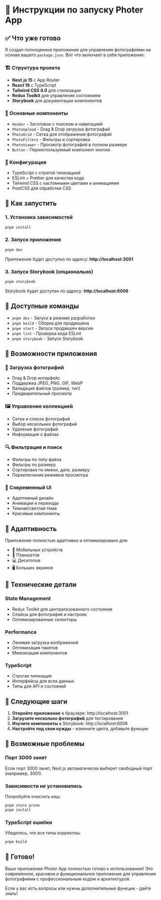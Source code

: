 # 🚀 Инструкции по запуску Photer App

## ✅ Что уже готово

Я создал полноценное приложение для управления фотографиями на основе вашего `package.json`. Вот что включает в себя приложение:

### 🏗 Структура проекта

- **Next.js 15** с App Router
- **React 19** с TypeScript
- **Tailwind CSS 4.0** для стилизации
- **Redux Toolkit** для управления состоянием
- **Storybook** для документации компонентов

### 🎨 Основные компоненты

- `Header` - Заголовок с поиском и навигацией
- `PhotoUpload` - Drag & Drop загрузка фотографий
- `PhotoGrid` - Сетка для отображения фотографий
- `PhotoFilters` - Фильтры и сортировка
- `PhotoViewer` - Просмотр фотографий в полном размере
- `Button` - Переиспользуемый компонент кнопки

### 🔧 Конфигурация

- TypeScript с строгой типизацией
- ESLint + Prettier для качества кода
- Tailwind CSS с кастомными цветами и анимациями
- PostCSS для обработки CSS

## 🚀 Как запустить

### 1. Установка зависимостей

```bash
pnpm install
```

### 2. Запуск приложения

```bash
pnpm dev
```

Приложение будет доступно по адресу: **http://localhost:3001**

### 3. Запуск Storybook (опционально)

```bash
pnpm storybook
```

Storybook будет доступен по адресу: **http://localhost:6006**

## 🎯 Доступные команды

- `pnpm dev` - Запуск в режиме разработки
- `pnpm build` - Сборка для продакшена
- `pnpm start` - Запуск продакшен версии
- `pnpm lint` - Проверка кода ESLint
- `pnpm storybook` - Запуск Storybook

## 🌟 Возможности приложения

### 📸 Загрузка фотографий

- Drag & Drop интерфейс
- Поддержка JPEG, PNG, GIF, WebP
- Валидация файлов (размер, тип)
- Предварительный просмотр

### 🖼 Управление коллекцией

- Сетка и список фотографий
- Выбор нескольких фотографий
- Удаление фотографий
- Информация о файлах

### 🔍 Фильтрация и поиск

- Фильтры по типу файла
- Фильтры по размеру
- Сортировка по имени, дате, размеру
- Переключение режимов просмотра

### 🎨 Современный UI

- Адаптивный дизайн
- Анимации и переходы
- Темная/светлая тема
- Красивые компоненты

## 📱 Адаптивность

Приложение полностью адаптивно и оптимизировано для:

- 📱 Мобильных устройств
- 📱 Планшетов
- 💻 Десктопов
- 🖥 Больших экранов

## 🔧 Технические детали

### State Management

- Redux Toolkit для централизованного состояния
- Слайсы для фотографий и настроек
- Оптимизированные селекторы

### Performance

- Ленивая загрузка изображений
- Оптимизация пакетов
- Мемоизация компонентов

### TypeScript

- Строгая типизация
- Интерфейсы для всех данных
- Типы для API и состояний

## 🚀 Следующие шаги

1. **Откройте приложение** в браузере: http://localhost:3001
2. **Загрузите несколько фотографий** для тестирования
3. **Изучите компоненты** в Storybook: http://localhost:6006
4. **Настройте под свои нужды** - измените цвета, добавьте функции

## 🐛 Возможные проблемы

### Порт 3000 занят

Если порт 3000 занят, Next.js автоматически выберет свободный порт (например, 3001).

### Зависимости не установились

Попробуйте очистить кэш:

```bash
pnpm store prune
pnpm install
```

### TypeScript ошибки

Убедитесь, что все типы корректны:

```bash
pnpm build
```

## 🎉 Готово!

Ваше приложение Photer App полностью готово к использованию! Это современное, красивое и функциональное приложение для управления фотографиями с профессиональным кодом и архитектурой.

Если у вас есть вопросы или нужны дополнительные функции - дайте знать!
